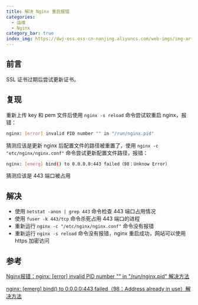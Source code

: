 ```yaml
---
title: 解决 Nginx 重启报错
categories: 
  - 运维
  - Nginx
category_bar: true
index_img: https://dwj-oss.oss-cn-nanjing.aliyuncs.com/web-imgs/img-artical/nginx.png
---
```


## 前言

SSL 证书过期后尝试更新证书。

## 复现

重新上传 key 和 pem 文件后使用 `nginx -s reload` 命令尝试软重启 nginx，报错：

```bash
nginx: [error] invalid PID number "" in "/run/nginx.pid"
```

猜测应该是更新 nginx 后配置文件的路径被重置了，使用 `nginx -c "etc/nginx/nginx.conf"` 命令尝试更新配置文件路径，报错：

```bash
nginx: [emerg] bind() to 0.0.0.0:443 failed（98：Unknow Error）
```

猜测应该是 443 端口被占用

## 解决

- 使用 `netstat -anon | grep 443` 命令检查 443 端口占用情况
- 使用 `fuser -k 443/tcp` 命令杀死占用 443 端口的进程
- 重新运行 `nginx -c "/etc/nginx/nginx.conf"` 命令没有报错
- 重新运行 `nginx -s reload` 命令没有报错，nginx 重启成功，网站可以使用 https 加密访问

## 参考

[Nginx报错：nginx: [error] invalid PID number "" in "/run/nginx.pid" 解决方法](https://zhuanlan.zhihu.com/p/514997796)

[nginx: [emerg] bind() to 0.0.0.0:443 failed（98：Address already in use）解决方法](https://blog.51cto.com/u_15127641/4114557)